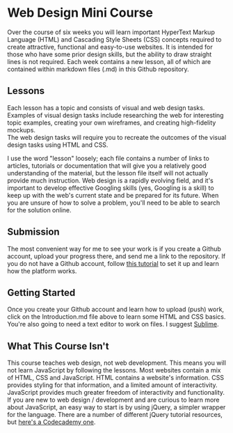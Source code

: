 # Web Design Mini Course

Over the course of six weeks you will learn important HyperText Markup Language (HTML) and Cascading Style Sheets (CSS) concepts required to create attractive, functional and easy-to-use websites. It is intended for those who have some prior design skills, but the ability to draw straight lines is not required. Each week contains a new lesson, all of which are contained within markdown files (.md) in this Github repository. 

## Lessons  
Each lesson has a topic and consists of visual and web design tasks. Examples of visual design tasks include researching the web for interesting topic examples, creating your own wireframes, and creating high-fidelity mockups.  
The web design tasks will require you to recreate the outcomes of the visual design tasks using HTML and CSS.

I use the word "lesson" loosely; each file contains a number of links to articles, tutorials or documentation that will give you a relatively good understanding of the material, but the lesson file itself will not actually provide much instruction. Web design is a rapidly evolving field, and it's important to develop effective Googling skills (yes, Googling is a skill) to keep up with the web's current state and be prepared for its future. When you are unsure of how to solve a problem, you'll need to be able to search for the solution online.   

## Submission  
The most convenient way for me to see your work is if you create a Github account, upload your progress there, and send me a link to the repository. If you do not have a Github account, follow [this tutorial](https://guides.github.com/activities/hello-world/) to set it up and learn how the platform works.   

## Getting Started  
Once you create your Github account and learn how to upload (push) work, click on the Introduction.md file above to learn some HTML and CSS basics. You're also going to need a text editor to work on files. I suggest [Sublime](https://www.sublimetext.com/).

## What This Course Isn't  
This course teaches web design, not web development. This means you will not learn JavaScript by following the lessons. Most websites contain a mix of HTML, CSS and JavaScript. HTML contains a website's information. CSS provides styling for that information, and a limited amount of interactivity. JavaScript provides much greater freedom of interactivity and functionality.   
If you are new to web design / development and are curious to learn more about JavaScript, an easy way to start is by using jQuery, a simpler wrapper for the language. There are a number of different jQuery tutorial resources, but [here's a Codecademy one](https://www.codecademy.com/learn/jquery).

